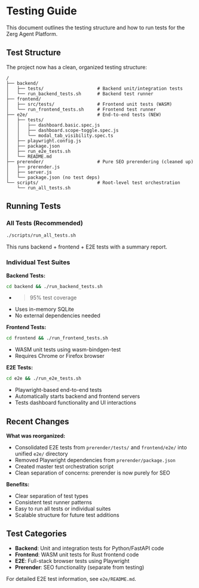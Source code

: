 # Testing Guide

This document outlines the testing structure and how to run tests for the Zerg Agent Platform.

## Test Structure

The project now has a clean, organized testing structure:

```
/
├── backend/
│   ├── tests/                    # Backend unit/integration tests
│   └── run_backend_tests.sh      # Backend test runner
├── frontend/
│   ├── src/tests/                # Frontend unit tests (WASM)
│   └── run_frontend_tests.sh     # Frontend test runner
├── e2e/                          # End-to-end tests (NEW)
│   ├── tests/
│   │   ├── dashboard.basic.spec.js
│   │   ├── dashboard.scope-toggle.spec.js
│   │   └── modal_tab_visibility.spec.ts
│   ├── playwright.config.js
│   ├── package.json
│   ├── run_e2e_tests.sh
│   └── README.md
├── prerender/                    # Pure SEO prerendering (cleaned up)
│   ├── prerender.js
│   ├── server.js
│   └── package.json (no test deps)
└── scripts/                      # Root-level test orchestration
    └── run_all_tests.sh
```

## Running Tests

### All Tests (Recommended)
```bash
./scripts/run_all_tests.sh
```
This runs backend + frontend + E2E tests with a summary report.

### Individual Test Suites

**Backend Tests:**
```bash
cd backend && ./run_backend_tests.sh
```
- >95% test coverage
- Uses in-memory SQLite
- No external dependencies needed

**Frontend Tests:**
```bash
cd frontend && ./run_frontend_tests.sh
```
- WASM unit tests using wasm-bindgen-test
- Requires Chrome or Firefox browser

**E2E Tests:**
```bash
cd e2e && ./run_e2e_tests.sh
```
- Playwright-based end-to-end tests
- Automatically starts backend and frontend servers
- Tests dashboard functionality and UI interactions

## Recent Changes

**What was reorganized:**
- Consolidated E2E tests from `prerender/tests/` and `frontend/e2e/` into unified `e2e/` directory
- Removed Playwright dependencies from `prerender/package.json` 
- Created master test orchestration script
- Clean separation of concerns: prerender is now purely for SEO

**Benefits:**
- Clear separation of test types
- Consistent test runner patterns
- Easy to run all tests or individual suites
- Scalable structure for future test additions

## Test Categories

- **Backend**: Unit and integration tests for Python/FastAPI code
- **Frontend**: WASM unit tests for Rust frontend code  
- **E2E**: Full-stack browser tests using Playwright
- **Prerender**: SEO functionality (separate from testing)

For detailed E2E test information, see `e2e/README.md`.
